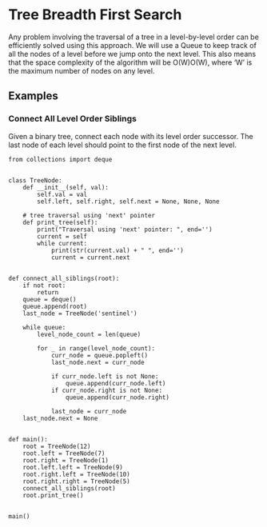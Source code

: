 # Tree Breadth First Search

Any problem involving the traversal of a tree in a level-by-level order can be efficiently solved using this approach. We will use a Queue to keep track of all the nodes of a level before we jump onto the next level. This also means that the space complexity of the algorithm will be O(W)O(W), where ‘W’ is the maximum number of nodes on any level.

## Examples
### Connect All Level Order Siblings
Given a binary tree, connect each node with its level order successor. The last node of each level should point to the first node of the next level.
```
from collections import deque


class TreeNode:
    def __init__(self, val):
        self.val = val
        self.left, self.right, self.next = None, None, None

    # tree traversal using 'next' pointer
    def print_tree(self):
        print("Traversal using 'next' pointer: ", end='')
        current = self
        while current:
            print(str(current.val) + " ", end='')
            current = current.next


def connect_all_siblings(root):
    if not root:
        return
    queue = deque()
    queue.append(root)
    last_node = TreeNode('sentinel')

    while queue:
        level_node_count = len(queue)

        for _ in range(level_node_count):
            curr_node = queue.popleft()
            last_node.next = curr_node

            if curr_node.left is not None:
                queue.append(curr_node.left)
            if curr_node.right is not None:
                queue.append(curr_node.right)

            last_node = curr_node
    last_node.next = None


def main():
    root = TreeNode(12)
    root.left = TreeNode(7)
    root.right = TreeNode(1)
    root.left.left = TreeNode(9)
    root.right.left = TreeNode(10)
    root.right.right = TreeNode(5)
    connect_all_siblings(root)
    root.print_tree()


main()

```
